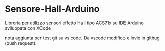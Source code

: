 # Sensore-Hall-Arduino
Libreria per utilizzo sensori effetto Hall tipo ACS71x su IDE Arduino sviluppata con XCode

nota aggiunta per test git su vs code. Da vscode modifico e invio in githug (push request).